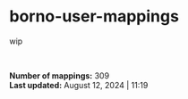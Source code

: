 # borno-user-mappings
wip

<br>

**Number of mappings:** 309<br>**Last updated:** August 12, 2024 | 11:19

